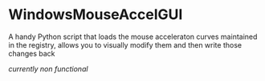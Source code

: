 # WindowsMouseAccelGUI
A handy Python script that loads the mouse acceleraton curves maintained in the registry, allows you to visually modify them and then write those changes back

_currently non functional_
